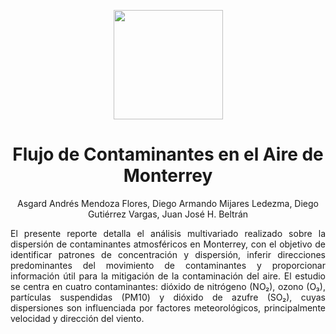 <p align = "center">
    <img src="./Resources/Media/tecnologico-de-monterrey-white.png", width="175">
<p>

<h1 align = "center">
  <b>Flujo de Contaminantes en el Aire de Monterrey</b>
</h1>
<p align = "center">Asgard Andrés Mendoza Flores, Diego Armando Mijares Ledezma, Diego Gutiérrez Vargas, Juan José H. Beltrán</p>

<p align = "justify">El presente reporte detalla el análisis multivariado realizado sobre la dispersión de contaminantes atmosféricos en Monterrey, con el objetivo de identificar patrones de concentración y dispersión, inferir direcciones predominantes del movimiento de contaminantes y proporcionar información útil para la mitigación de la contaminación del aire. El estudio se centra en cuatro contaminantes: dióxido de nitrógeno (NO₂), ozono (O₃), partículas suspendidas (PM10) y dióxido de azufre (SO₂), cuyas dispersiones son influenciada por factores meteorológicos, principalmente velocidad y dirección del viento.</p>
